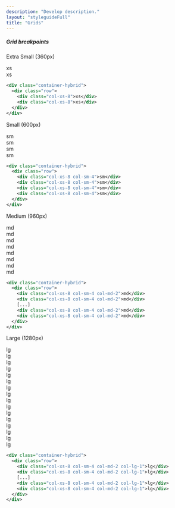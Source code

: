 ```yaml
---
description: "Develop description."
layout: "styleguideFull"
title: "Grids"
---
```


##### Grid breakpoints

Extra Small (360px)

<div class="demo container-hybrid container-xs">
  <div class="row">
    <div class="col-xs-8">xs</div>
    <div class="col-xs-8">xs</div>
  </div>
</div>

```xml
<div class="container-hybrid">
  <div class="row">
    <div class="col-xs-8">xs</div>
    <div class="col-xs-8">xs</div>
  </div>
</div>
```

Small (600px)

<div class="demo container-hybrid container-sm">
  <div class="row">
    <div class="col-xs-8 col-sm-4">sm</div>
    <div class="col-xs-8 col-sm-4">sm</div>
    <div class="col-xs-8 col-sm-4">sm</div>
    <div class="col-xs-8 col-sm-4">sm</div>
  </div>
</div>

```xml
<div class="container-hybrid">
  <div class="row">
    <div class="col-xs-8 col-sm-4">sm</div>
    <div class="col-xs-8 col-sm-4">sm</div>
    <div class="col-xs-8 col-sm-4">sm</div>
    <div class="col-xs-8 col-sm-4">sm</div>
  </div>
</div>
```

Medium (960px)

<div class="demo container-hybrid container-md">
  <div class="row">
    <div class="col-xs-8 col-sm-4 col-md-2">md</div>
    <div class="col-xs-8 col-sm-4 col-md-2">md</div>
    <div class="col-xs-8 col-sm-4 col-md-2">md</div>
    <div class="col-xs-8 col-sm-4 col-md-2">md</div>
    <div class="col-xs-8 col-sm-4 col-md-2">md</div>
    <div class="col-xs-8 col-sm-4 col-md-2">md</div>
    <div class="col-xs-8 col-sm-4 col-md-2">md</div>
    <div class="col-xs-8 col-sm-4 col-md-2">md</div>
  </div>
</div>

```xml
<div class="container-hybrid">
  <div class="row">
    <div class="col-xs-8 col-sm-4 col-md-2">md</div>
    <div class="col-xs-8 col-sm-4 col-md-2">md</div>
    [...]
    <div class="col-xs-8 col-sm-4 col-md-2">md</div>
    <div class="col-xs-8 col-sm-4 col-md-2">md</div>
  </div>
</div>
```

Large (1280px)

<div class="demo container-hybrid container-lg">
  <div class="row">
    <div class="col-xs-8 col-sm-4 col-md-2 col-lg-1">lg</div>
    <div class="col-xs-8 col-sm-4 col-md-2 col-lg-1">lg</div>
    <div class="col-xs-8 col-sm-4 col-md-2 col-lg-1">lg</div>
    <div class="col-xs-8 col-sm-4 col-md-2 col-lg-1">lg</div>
    <div class="col-xs-8 col-sm-4 col-md-2 col-lg-1">lg</div>
    <div class="col-xs-8 col-sm-4 col-md-2 col-lg-1">lg</div>
    <div class="col-xs-8 col-sm-4 col-md-2 col-lg-1">lg</div>
    <div class="col-xs-8 col-sm-4 col-md-2 col-lg-1">lg</div>
    <div class="col-xs-8 col-sm-4 col-md-2 col-lg-1">lg</div>
    <div class="col-xs-8 col-sm-4 col-md-2 col-lg-1">lg</div>
    <div class="col-xs-8 col-sm-4 col-md-2 col-lg-1">lg</div>
    <div class="col-xs-8 col-sm-4 col-md-2 col-lg-1">lg</div>
    <div class="col-xs-8 col-sm-4 col-md-2 col-lg-1">lg</div>
    <div class="col-xs-8 col-sm-4 col-md-2 col-lg-1">lg</div>
    <div class="col-xs-8 col-sm-4 col-md-2 col-lg-1">lg</div>
    <div class="col-xs-8 col-sm-4 col-md-2 col-lg-1">lg</div>
  </div>
</div>

```xml
<div class="container-hybrid">
  <div class="row">
    <div class="col-xs-8 col-sm-4 col-md-2 col-lg-1">lg</div>
    <div class="col-xs-8 col-sm-4 col-md-2 col-lg-1">lg</div>
    [...]
    <div class="col-xs-8 col-sm-4 col-md-2 col-lg-1">lg</div>
    <div class="col-xs-8 col-sm-4 col-md-2 col-lg-1">lg</div>
  </div>
</div>
```
